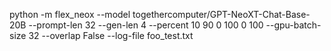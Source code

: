 python -m flex_neox --model togethercomputer/GPT-NeoXT-Chat-Base-20B --prompt-len 32 --gen-len 4 --percent 10 90 0 100 0 100 --gpu-batch-size 32 --overlap False --log-file foo_test.txt